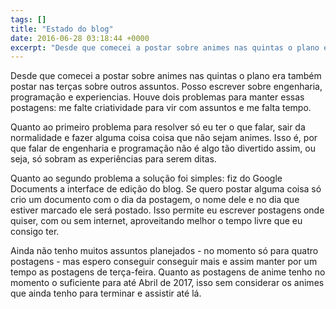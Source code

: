```yaml
---
tags: []
title: "Estado do blog"
date: 2016-06-28 03:18:44 +0000
excerpt: "Desde que comecei a postar sobre animes nas quintas o plano era também postar nas terças sobre outros assuntos. Posso escrever sobre..."
---
```


Desde que comecei a postar sobre animes nas quintas o plano era também postar nas terças sobre outros assuntos. Posso escrever sobre engenharia, programação e experiencias. Houve dois problemas para manter essas postagens: me falte criatividade para vir com assuntos e me falta tempo.

Quanto ao primeiro problema para resolver só eu ter o que falar, sair da normalidade e fazer alguma coisa coisa que não sejam animes. Isso é, por que falar de engenharia e programação não é algo tão divertido assim, ou seja, só sobram as experiências para serem ditas.

Quanto ao segundo problema a solução foi simples: fiz do Google Documents a interface de edição do blog. Se quero postar alguma coisa só crio um documento com o dia da postagem, o nome dele e no dia que estiver marcado ele será postado. Isso permite eu escrever postagens onde quiser, com ou sem internet, aproveitando melhor o tempo livre que eu consigo ter.

Ainda não tenho muitos assuntos planejados - no momento só para quatro postagens - mas espero conseguir conseguir mais e assim manter por um tempo as postagens de terça-feira. Quanto as postagens de anime tenho no momento o suficiente para até Abril de 2017, isso sem considerar os animes que ainda tenho para terminar e assistir até lá.